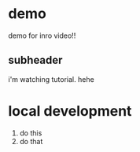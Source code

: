 # demo
demo for inro video!!

## subheader
i'm watching tutorial.
hehe

# local development

1. do this
2. do that